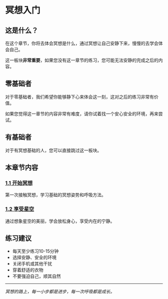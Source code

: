 # 冥想入门

## 这是什么？

在这个章节，你将去体会冥想是什么，通过冥想让自己安静下来，慢慢的去学会体会自己。

这一板块**非常重要**，如果您没有这一章节的练习，您可能无法安静的完成之后的内容。

## 零基础者

对于零基础者，我们希望你能够静下心来体会这一刻，这对之后的练习非常有价值。

如果您觉得这一章节的内容非常有难度，请你试着找一个安心安全的环境，再来尝试。

## 有基础者

对于有冥想基础的人，您可以直接跳过这一板块。

## 本章节内容

### [1.1 开始冥想](./1_1_hello_meditation)
第一次接触冥想，学习基础的冥想姿势和呼吸方法。

### [1.2 享受星空](./1_2_enjoy_the_starry_sky)
通过想象星空的美丽，学会放松身心，享受内在的宁静。

## 练习建议

- 每天至少练习10-15分钟
- 选择安静、安全的环境
- 关闭手机或其他干扰
- 穿着舒适的衣物
- 不要强迫自己，顺其自然

---

*冥想的路上，每一小步都是进步，每一次呼吸都是成长。*